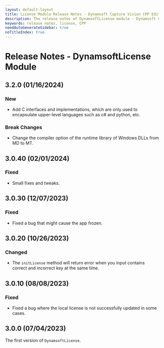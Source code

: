 ```yaml
---
layout: default-layout
title: License Module Release Notes - Dynamsoft Capture Vision CPP Edition
description: The release notes of DynamsoftLicense module - Dynamsoft Capture Vision CPP Edition.
keywords: release notes, license, CPP
needAutoGenerateSidebar: true
noTitleIndex: true
---
```


# Release Notes - DynamsoftLicense Module

## 3.2.0 (01/16/2024)

### New

- Add C interfaces and implementations, which are only used to encapsulate upper-level languages such as c# and python, etc.

### Break Changes

- Change the compiler option of the runtime library of Windows DLLs from MD to MT.

## 3.0.40 (02/01/2024)

### Fixed

- Small fixes and tweaks.

## 3.0.30 (12/07/2023)

### Fixed

- Fixed a bug that might cause the app frozen.

## 3.0.20 (10/26/2023)

### Changed

- The `initLicense` method will return error when you input contains correct and incorrect key at the same time.

## 3.0.10 (08/08/2023)

### Fixed

- Fixed a bug where the local license is not successfully updated in some cases.

## 3.0.0 (07/04/2023)

The first version of `DynamsoftLicense`.
